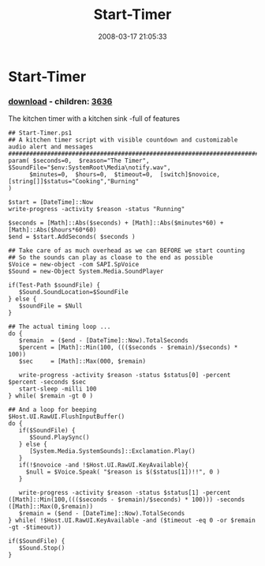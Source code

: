 ﻿---
pid:            161
poster:         Joel Bennett
title:          Start-Timer
date:           2008-03-17 21:05:33
format:         posh
parent:         0
parent:         0
children:       3636
---

# Start-Timer

### [download](161.ps1) - children: [3636](3636.md)

The kitchen timer with a kitchen sink -full of features

```posh
## Start-Timer.ps1
## A kitchen timer script with visible countdown and customizable audio alert and messages
####################################################################################################
param( $seconds=0,  $reason="The Timer",  $SoundFile="$env:SystemRoot\Media\notify.wav",
      $minutes=0,  $hours=0,  $timeout=0,  [switch]$novoice, [string[]]$status="Cooking","Burning"
)

$start = [DateTime]::Now
write-progress -activity $reason -status "Running"

$seconds = [Math]::Abs($seconds) + [Math]::Abs($minutes*60) + [Math]::Abs($hours*60*60)
$end = $start.AddSeconds( $seconds )

## Take care of as much overhead as we can BEFORE we start counting
## So the sounds can play as cloase to the end as possible
$Voice = new-object -com SAPI.SpVoice
$Sound = new-Object System.Media.SoundPlayer

if(Test-Path $soundFile) {
   $Sound.SoundLocation=$SoundFile
} else {
   $soundFile = $Null
}

## The actual timing loop ... 
do {
   $remain  = ($end - [DateTime]::Now).TotalSeconds
   $percent = [Math]::Min(100, ((($seconds - $remain)/$seconds) * 100))
   $sec     = [Math]::Max(000, $remain)

   write-progress -activity $reason -status $status[0] -percent $percent -seconds $sec
   start-sleep -milli 100
} while( $remain -gt 0 )

## And a loop for beeping
$Host.UI.RawUI.FlushInputBuffer()
do {
   if($SoundFile) {
      $Sound.PlaySync()
   } else {
      [System.Media.SystemSounds]::Exclamation.Play()
   }
   if(!$novoice -and !$Host.UI.RawUI.KeyAvailable){
     $null = $Voice.Speak( "$reason is $($status[1])!!", 0 )
   }

   write-progress -activity $reason -status $status[1] -percent ([Math]::Min(100,((($seconds - $remain)/$seconds) * 100))) -seconds ([Math]::Max(0,$remain))
   $remain = ($end - [DateTime]::Now).TotalSeconds
} while( !$Host.UI.RawUI.KeyAvailable -and ($timeout -eq 0 -or $remain -gt -$timeout))

if($SoundFile) {
   $Sound.Stop() 
}
```
